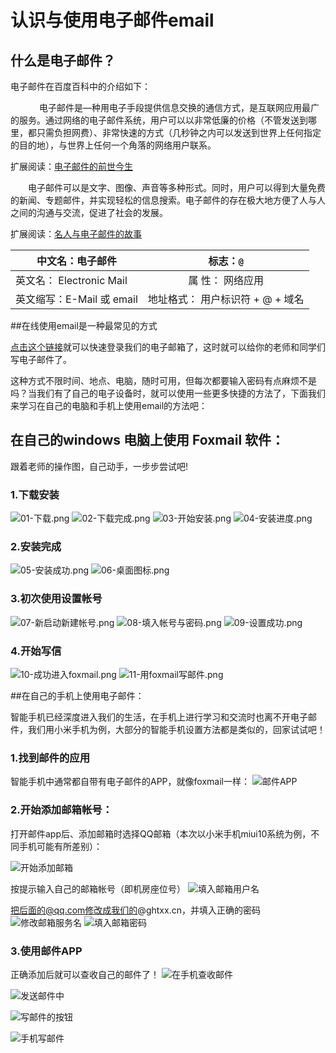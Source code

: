 # 认识与使用电子邮件email

## 什么是电子邮件？

电子邮件在百度百科中的介绍如下：

　
　　电子邮件是—种用电子手段提供信息交换的通信方式，是互联网应用最广的服务。通过网络的电子邮件系统，用户可以以非常低廉的价格（不管发送到哪里，都只需负担网费）、非常快速的方式（几秒钟之内可以发送到世界上任何指定的目的地），与世界上任何一个角落的网络用户联系。

扩展阅读：[电子邮件的前世今生](https://mp.weixin.qq.com/s/j1jtpTHo9AZJ7OJKv0S0PA)


　　电子邮件可以是文字、图像、声音等多种形式。同时，用户可以得到大量免费的新闻、专题邮件，并实现轻松的信息搜索。电子邮件的存在极大地方便了人与人之间的沟通与交流，促进了社会的发展。

扩展阅读：[名人与电子邮件的故事](https://mp.weixin.qq.com/s/sifFq3ZXwan2xX52WDMFiw)

|中文名：电子邮件                 |  标志：`@`             |
|-----------------------------|:------------------------------------:|
|英文名： Electronic Mail     |属 性： 网络应用        |
|英文缩写：E-Mail 或 email |地址格式： 用户标识符 + @ + 域名|


##在线使用email是一种最常见的方式

[点击这个链接](https://exmail.qq.com/cgi-bin/loginpage?t=logindomain&s=logout&f=biz&param=e1@ghtxx.cn)就可以快速登录我们的电子邮箱了，这时就可以给你的老师和同学们写电子邮件了。

这种方式不限时间、地点、电脑，随时可用，但每次都要输入密码有点麻烦不是吗？当我们有了自己的电子设备时，就可以使用一些更多快捷的方法了，下面我们来学习在自己的电脑和手机上使用email的方法吧：

## 在自己的windows 电脑上使用 Foxmail 软件：
跟着老师的操作图，自己动手，一步步尝试吧!

### 1.下载安装
![01-下载.png](./foxmail/01-下载.png)
![02-下载完成.png](./foxmail/02-下载完成.png)
![03-开始安装.png](./foxmail/03-开始安装.png)
![04-安装进度.png](./foxmail/04-安装进度.png)

### 2.安装完成
![05-安装成功.png](./foxmail/05-安装成功.png)
![06-桌面图标.png](./foxmail/06-桌面图标.png)

### 3.初次使用设置帐号
![07-新启动新建帐号.png](./foxmail/07-新启动新建帐号.png)
![08-填入帐号与密码.png](./foxmail/08-填入帐号与密码.png)
![09-设置成功.png](./foxmail/09-设置成功.png)

### 4.开始写信
![10-成功进入foxmail.png](./foxmail/10-成功进入foxmail.png)
![11-用foxmail写邮件.png](./foxmail/11-用foxmail写邮件.png)

##在自己的手机上使用电子邮件：

智能手机已经深度进入我们的生活，在手机上进行学习和交流时也离不开电子邮件，我们用小米手机为例，大部分的智能手机设置方法都是类似的，回家试试吧！
 
 ### 1.找到邮件的应用
 
 智能手机中通常都自带有电子邮件的APP，就像foxmail一样：
 ![邮件APP](./mobileMail/1.png)
 
 ### 2.开始添加邮箱帐号：
 打开邮件app后、添加邮箱时选择QQ邮箱（本次以小米手机miui10系统为例，不同手机可能有所差别）：
 
 ![开始添加邮箱](./mobileMail/2.png)
 
 按提示输入自己的邮箱帐号（即机房座位号）
  ![填入邮箱用户名](./mobileMail/3.png)
  
 把后面的@qq.com修改成我们的@ghtxx.cn，并填入正确的密码
![修改邮箱服务名](./mobileMail/4.png)
![填入邮箱密码](./mobileMail/5.png)

### 3.使用邮件APP

正确添加后就可以查收自己的邮件了！
![在手机查收邮件](./mobileMail/6.png)

![发送邮件中](./mobileMail/发送邮件中.png)

![写邮件的按钮](./mobileMail/写邮件的按钮.png)

![手机写邮件](./mobileMail/手机写邮件.png)
